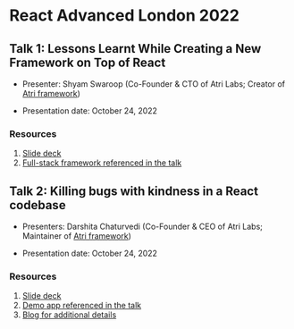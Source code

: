 # React Advanced London 2022

## Talk 1: Lessons Learnt While Creating a New Framework on Top of React

- Presenter: Shyam Swaroop (Co-Founder & CTO of Atri Labs; Creator of [Atri framework](https://github.com/Atri-Labs/atrilabs-engine))

- Presentation date: October 24, 2022

### Resources

1. [Slide deck](Slides_SS.pdf)
2. [Full-stack framework referenced in the talk](https://github.com/Atri-Labs/atrilabs-engine)

## Talk 2: Killing bugs with kindness in a React codebase

- Presenters: Darshita Chaturvedi (Co-Founder & CEO of Atri Labs; Maintainer of [Atri framework](https://github.com/Atri-Labs/atrilabs-engine))

- Presentation date: October 24, 2022

### Resources

1. [Slide deck](Slides_DC.pdf)
2. [Demo app referenced in the talk](https://codesandbox.io/s/react-anti-patterns-43w3sy?file=/src/pages/Incorrect.tsx)
3. [Blog for additional details](https://medium.com/better-programming/how-we-reduced-bugs-in-our-react-code-base-9a7a979b4442)
